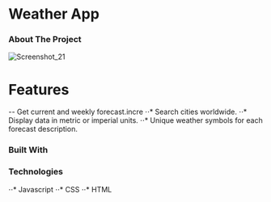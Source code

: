 # Weather App

### About The Project
![Screenshot_21](https://github.com/user-attachments/assets/b6117847-ee94-45df-a513-fe92ba236b56)

<h1>Features</h1>
-- Get current and weekly forecast.incre
⋅⋅* Search cities worldwide.
⋅⋅* Display data in metric or imperial units.
⋅⋅* Unique weather symbols for each forecast description.

### Built With

### Technologies</h2>
⋅⋅* Javascript
⋅⋅* CSS
⋅⋅* HTML
